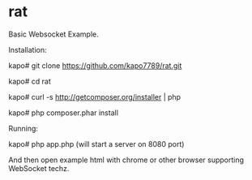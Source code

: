 rat
===

Basic Websocket Example.

Installation:

kapo# git clone https://github.com/kapo7789/rat.git

kapo# cd rat

kapo# curl -s http://getcomposer.org/installer | php

kapo# php composer.phar install

Running:

kapo# php app.php (will start a server on 8080 port)

And then open example html with chrome or other browser supporting WebSocket techz.
